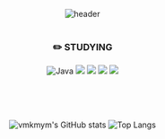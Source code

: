 <div align="center">

![header](https://capsule-render.vercel.app/api?type=Waving&color=auto&height=300&section=header&text=%20김상은&fontSize=90)
<br/>
<br/>

### :pencil2: STUDYING
![Java](https://img.shields.io/badge/Java-000000.svg?&style=flat&logo=Java&logoColor=white) <img src="https://img.shields.io/badge/Kotlin-000000?style=flat&logo=kotlin&logoColor=#7F52FF"/> <img src="https://img.shields.io/badge/Android-000000?style=flat&logo=android&logoColor=#3DDC84"/> <img src="https://img.shields.io/badge/JetpackCompose-000000?style=flat&logo=jetpackcompose&logoColor=#4285F4"/> <img src="https://img.shields.io/badge/Python-000000?style=flat&logo=python&logoColor=#3776AB"/>

<br/>
<br/>
<br/>

![vmkmym's GitHub stats](https://github-readme-stats.vercel.app/api?username=vmkmym&show_icons=true&theme=highcontrast)  ![Top Langs](https://github-readme-stats.vercel.app/api/top-langs/?username=vmkmym2&layout=compact&theme=synthwave)


</div>
